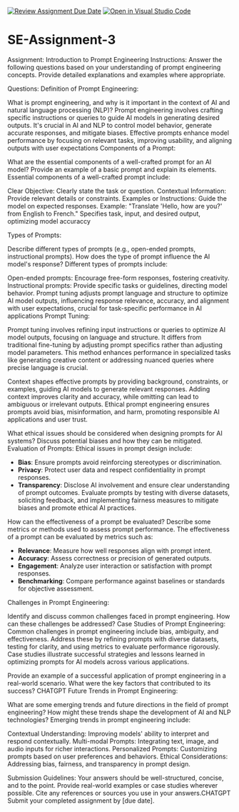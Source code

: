 [![Review Assignment Due Date](https://classroom.github.com/assets/deadline-readme-button-22041afd0340ce965d47ae6ef1cefeee28c7c493a6346c4f15d667ab976d596c.svg)](https://classroom.github.com/a/UpfcA4qp)
[![Open in Visual Studio Code](https://classroom.github.com/assets/open-in-vscode-2e0aaae1b6195c2367325f4f02e2d04e9abb55f0b24a779b69b11b9e10269abc.svg)](https://classroom.github.com/online_ide?assignment_repo_id=15294204&assignment_repo_type=AssignmentRepo)
# SE-Assignment-3
Assignment: Introduction to Prompt Engineering
Instructions:
Answer the following questions based on your understanding of prompt engineering concepts. Provide detailed explanations and examples where appropriate.

Questions:
Definition of Prompt Engineering:

What is prompt engineering, and why is it important in the context of AI and natural language processing (NLP)?
Prompt engineering involves crafting specific instructions or queries to guide AI models in generating desired outputs. It's crucial in AI and NLP to control model behavior, generate accurate responses, and mitigate biases. Effective prompts enhance model performance by focusing on relevant tasks, improving usability, and aligning outputs with user expectations
Components of a Prompt:

What are the essential components of a well-crafted prompt for an AI model? Provide an example of a basic prompt and explain its elements.
Essential components of a well-crafted prompt include:

Clear Objective: Clearly state the task or question.
Contextual Information: Provide relevant details or constraints.
Examples or Instructions: Guide the model on expected responses.
Example: "Translate 'Hello, how are you?' from English to French." Specifies task, input, and desired output, optimizing model accuraccy

Types of Prompts:

Describe different types of prompts (e.g., open-ended prompts, instructional prompts). How does the type of prompt influence the AI model's response?
Different types of prompts include:

Open-ended prompts: Encourage free-form responses, fostering creativity.
Instructional prompts: Provide specific tasks or guidelines, directing model behavior.
Prompt tuning adjusts prompt language and structure to optimize AI model outputs, influencing response relevance, accuracy, and alignment with user expectations, crucial for task-specific performance in AI applications
Prompt Tuning:

Prompt tuning involves refining input instructions or queries to optimize AI model outputs, focusing on language and structure. It differs from traditional fine-tuning by adjusting prompt specifics rather than adjusting model parameters. This method enhances performance in specialized tasks like generating creative content or addressing nuanced queries where precise language is crucial.

Context shapes effective prompts by providing background, constraints, or examples, guiding AI models to generate relevant responses. Adding context improves clarity and accuracy, while omitting can lead to ambiguous or irrelevant outputs. Ethical prompt engineering ensures prompts avoid bias, misinformation, and harm, promoting responsible AI applications and user trust.

What ethical issues should be considered when designing prompts for AI systems? Discuss potential biases and how they can be mitigated.
Evaluation of Prompts:
Ethical issues in prompt design include:
- **Bias**: Ensure prompts avoid reinforcing stereotypes or discrimination.
- **Privacy**: Protect user data and respect confidentiality in prompt responses.
- **Transparency**: Disclose AI involvement and ensure clear understanding of prompt outcomes.
Evaluate prompts by testing with diverse datasets, soliciting feedback, and implementing fairness measures to mitigate biases and promote ethical AI practices.

How can the effectiveness of a prompt be evaluated? Describe some metrics or methods used to assess prompt performance.
The effectiveness of a prompt can be evaluated by metrics such as:
- **Relevance**: Measure how well responses align with prompt intent.
- **Accuracy**: Assess correctness or precision of generated outputs.
- **Engagement**: Analyze user interaction or satisfaction with prompt responses.
- **Benchmarking**: Compare performance against baselines or standards for objective assessment.

Challenges in Prompt Engineering:

Identify and discuss common challenges faced in prompt engineering. How can these challenges be addressed?
Case Studies of Prompt Engineering:
Common challenges in prompt engineering include bias, ambiguity, and effectiveness. Address these by refining prompts with diverse datasets, testing for clarity, and using metrics to evaluate performance rigorously. Case studies illustrate successful strategies and lessons learned in optimizing prompts for AI models across various applications.

Provide an example of a successful application of prompt engineering in a real-world scenario. What were the key factors that contributed to its success?
CHATGPT
Future Trends in Prompt Engineering:

What are some emerging trends and future directions in the field of prompt engineering? How might these trends shape the development of AI and NLP technologies?
Emerging trends in prompt engineering include:

Contextual Understanding: Improving models' ability to interpret and respond contextually.
Multi-modal Prompts: Integrating text, image, and audio inputs for richer interactions.
Personalized Prompts: Customizing prompts based on user preferences and behaviors.
Ethical Considerations: Addressing bias, fairness, and transparency in prompt design.


Submission Guidelines:
Your answers should be well-structured, concise, and to the point.
Provide real-world examples or case studies wherever possible.
Cite any references or sources you use in your answers.CHATGPT
Submit your completed assignment by [due date].
